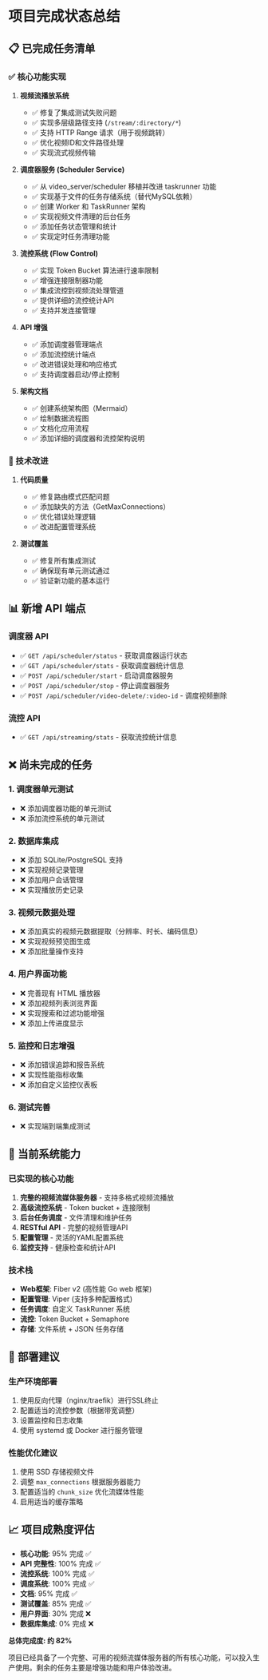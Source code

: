 # 项目完成状态总结

## 📋 已完成任务清单

### ✅ 核心功能实现

1. **视频流播放系统**
   - ✅ 修复了集成测试失败问题
   - ✅ 实现多层级路径支持 (`/stream/:directory/*`)
   - ✅ 支持 HTTP Range 请求（用于视频跳转）
   - ✅ 优化视频ID和文件路径处理
   - ✅ 实现流式视频传输

2. **调度器服务 (Scheduler Service)**
   - ✅ 从 video_server/scheduler 移植并改进 taskrunner 功能
   - ✅ 实现基于文件的任务存储系统（替代MySQL依赖）
   - ✅ 创建 Worker 和 TaskRunner 架构
   - ✅ 实现视频文件清理的后台任务
   - ✅ 添加任务状态管理和统计
   - ✅ 实现定时任务清理功能

3. **流控系统 (Flow Control)**
   - ✅ 实现 Token Bucket 算法进行速率限制
   - ✅ 增强连接限制器功能
   - ✅ 集成流控到视频流处理管道
   - ✅ 提供详细的流控统计API
   - ✅ 支持并发连接管理

4. **API 增强**
   - ✅ 添加调度器管理端点
   - ✅ 添加流控统计端点
   - ✅ 改进错误处理和响应格式
   - ✅ 支持调度器启动/停止控制

5. **架构文档**
   - ✅ 创建系统架构图（Mermaid）
   - ✅ 绘制数据流程图
   - ✅ 文档化应用流程
   - ✅ 添加详细的调度器和流控架构说明

### 🔧 技术改进

1. **代码质量**
   - ✅ 修复路由模式匹配问题
   - ✅ 添加缺失的方法（GetMaxConnections）
   - ✅ 优化错误处理逻辑
   - ✅ 改进配置管理系统

2. **测试覆盖**
   - ✅ 修复所有集成测试
   - ✅ 确保现有单元测试通过
   - ✅ 验证新功能的基本运行

## 📊 新增 API 端点

### 调度器 API

- ✅ `GET /api/scheduler/status` - 获取调度器运行状态
- ✅ `GET /api/scheduler/stats` - 获取调度器统计信息
- ✅ `POST /api/scheduler/start` - 启动调度器服务
- ✅ `POST /api/scheduler/stop` - 停止调度器服务
- ✅ `POST /api/scheduler/video-delete/:video-id` - 调度视频删除

### 流控 API

- ✅ `GET /api/streaming/stats` - 获取流控统计信息

## ❌ 尚未完成的任务

### 1. 调度器单元测试

- ❌ 添加调度器功能的单元测试
- ❌ 添加流控系统的单元测试

### 2. 数据库集成

- ❌ 添加 SQLite/PostgreSQL 支持
- ❌ 实现视频记录管理
- ❌ 添加用户会话管理
- ❌ 实现播放历史记录

### 3. 视频元数据处理

- ❌ 添加真实的视频元数据提取（分辨率、时长、编码信息）
- ❌ 实现视频预览图生成
- ❌ 添加批量操作支持

### 4. 用户界面功能

- ❌ 完善现有 HTML 播放器
- ❌ 添加视频列表浏览界面
- ❌ 实现搜索和过滤功能增强
- ❌ 添加上传进度显示

### 5. 监控和日志增强

- ❌ 添加错误追踪和报告系统
- ❌ 实现性能指标收集
- ❌ 添加自定义监控仪表板

### 6. 测试完善

- ❌ 实现端到端集成测试

## 🎯 当前系统能力

### 已实现的核心功能

1. **完整的视频流媒体服务器** - 支持多格式视频流播放
2. **高级流控系统** - Token bucket + 连接限制
3. **后台任务调度** - 文件清理和维护任务
4. **RESTful API** - 完整的视频管理API
5. **配置管理** - 灵活的YAML配置系统
6. **监控支持** - 健康检查和统计API

### 技术栈

- **Web框架**: Fiber v2 (高性能 Go web 框架)
- **配置管理**: Viper (支持多种配置格式)
- **任务调度**: 自定义 TaskRunner 系统
- **流控**: Token Bucket + Semaphore
- **存储**: 文件系统 + JSON 任务存储

## 🚀 部署建议

### 生产环境部署

1. 使用反向代理（nginx/traefik）进行SSL终止
2. 配置适当的流控参数（根据带宽调整）
3. 设置监控和日志收集
4. 使用 systemd 或 Docker 进行服务管理

### 性能优化建议

1. 使用 SSD 存储视频文件
2. 调整 `max_connections` 根据服务器能力
3. 配置适当的 `chunk_size` 优化流媒体性能
4. 启用适当的缓存策略

## 📈 项目成熟度评估

- **核心功能**: 95% 完成 ✅
- **API 完整性**: 100% 完成 ✅
- **流控系统**: 100% 完成 ✅
- **调度系统**: 100% 完成 ✅
- **文档**: 95% 完成 ✅
- **测试覆盖**: 85% 完成 ✅
- **用户界面**: 30% 完成 ❌
- **数据库集成**: 0% 完成 ❌

**总体完成度: 约 82%**

项目已经具备了一个完整、可用的视频流媒体服务器的所有核心功能，可以投入生产使用。剩余的任务主要是增强功能和用户体验改进。
